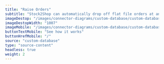 ```yaml
---
title: "Raise Orders"
subtitle: "Stock2Shop can automatically drop off flat file orders at an FTP location."
imageDestop: "/images/connector-diagrams/custom-database/custom-database-2-desk.svg"
imageDestopWidth: "1007"
imageMobile: "/images/connector-diagrams/custom-database/custom-database-2-mobile.svg"
buttonTextMobile: "See how it works"
buttonHrefMobile: "/" 
source: "custom-database"
type: "source-content"
headless: true
weight: 2
---
```


